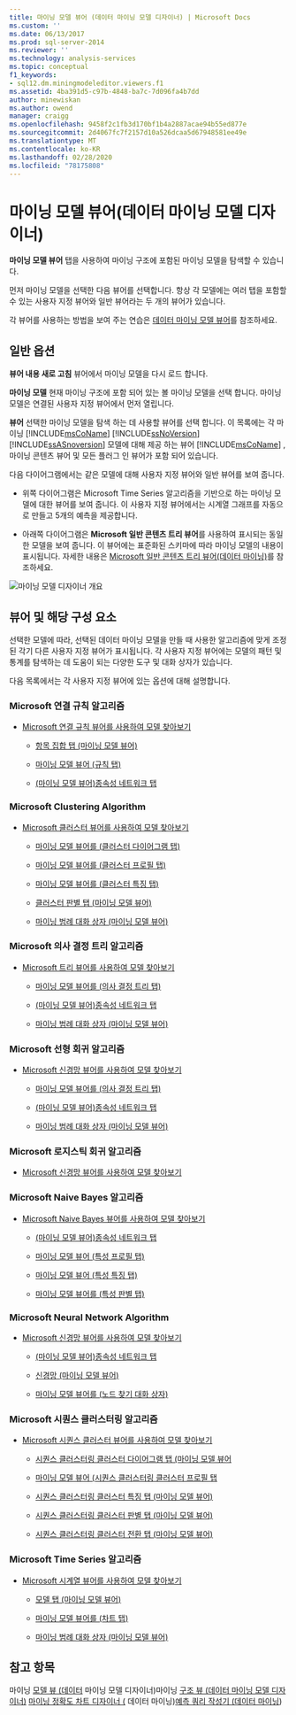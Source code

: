 ```yaml
---
title: 마이닝 모델 뷰어 (데이터 마이닝 모델 디자이너) | Microsoft Docs
ms.custom: ''
ms.date: 06/13/2017
ms.prod: sql-server-2014
ms.reviewer: ''
ms.technology: analysis-services
ms.topic: conceptual
f1_keywords:
- sql12.dm.miningmodeleditor.viewers.f1
ms.assetid: 4ba391d5-c97b-4848-ba7c-7d096fa4b7dd
author: minewiskan
ms.author: owend
manager: craigg
ms.openlocfilehash: 9458f2c1fb3d170bf1b4a2887acae94b55ed877e
ms.sourcegitcommit: 2d4067fc7f2157d10a526dcaa5d67948581ee49e
ms.translationtype: MT
ms.contentlocale: ko-KR
ms.lasthandoff: 02/28/2020
ms.locfileid: "78175808"
---
```

# <a name="mining-model-viewers-data-mining-model-designer"></a>마이닝 모델 뷰어(데이터 마이닝 모델 디자이너)
  
  **마이닝 모델 뷰어** 탭을 사용하여 마이닝 구조에 포함된 마이닝 모델을 탐색할 수 있습니다.

 먼저 마이닝 모델을 선택한 다음 뷰어를 선택합니다. 항상 각 모델에는 여러 탭을 포함할 수 있는 사용자 지정 뷰어와 일반 뷰어라는 두 개의 뷰어가 있습니다.

 각 뷰어를 사용하는 방법을 보여 주는 연습은 [데이터 마이닝 모델 뷰어](data-mining/data-mining-model-viewers.md)를 참조하세요.

## <a name="common-options"></a>일반 옵션
 **뷰어 내용 새로 고침** 뷰어에서 마이닝 모델을 다시 로드 합니다.

 **마이닝 모델** 현재 마이닝 구조에 포함 되어 있는 볼 마이닝 모델을 선택 합니다. 마이닝 모델은 연결된 사용자 지정 뷰어에서 먼저 열립니다.

 **뷰어** 선택한 마이닝 모델을 탐색 하는 데 사용할 뷰어를 선택 합니다. 이 목록에는 각 마이닝 [!INCLUDE[msCoName](../includes/msconame-md.md)] [!INCLUDE[ssNoVersion](../includes/ssnoversion-md.md)] [!INCLUDE[ssASnoversion](../includes/ssasnoversion-md.md)] 모델에 대해 제공 하는 뷰어 [!INCLUDE[msCoName](../includes/msconame-md.md)] , 마이닝 콘텐츠 뷰어 및 모든 플러그 인 뷰어가 포함 되어 있습니다.

 다음 다이어그램에서는 같은 모델에 대해 사용자 지정 뷰어와 일반 뷰어를 보여 줍니다.

-   위쪽 다이어그램은 Microsoft Time Series 알고리즘을 기반으로 하는 마이닝 모델에 대한 뷰어를 보여 줍니다. 이 사용자 지정 뷰어에서는 시계열 그래프를 자동으로 만들고 5개의 예측을 제공합니다.

-   아래쪽 다이어그램은 **Microsoft 일반 콘텐츠 트리 뷰어**를 사용하여 표시되는 동일한 모델을 보여 줍니다. 이 뷰어에는 표준화된 스키마에 따라 마이닝 모델의 내용이 표시됩니다. 자세한 내용은 [Microsoft 일반 콘텐츠 트리 뷰어&#40;데이터 마이닝&#41;](microsoft-generic-content-tree-viewer-data-mining.md)를 참조하세요.

 ![마이닝 모델 디자이너 개요](media/generic-mining-model-tab1.gif "마이닝 모델 디자이너 개요")

## <a name="viewers-and-their-components"></a>뷰어 및 해당 구성 요소
 선택한 모델에 따라, 선택된 데이터 마이닝 모델을 만들 때 사용한 알고리즘에 맞게 조정된 각기 다른 사용자 지정 뷰어가 표시됩니다. 각 사용자 지정 뷰어에는 모델의 패턴 및 통계를 탐색하는 데 도움이 되는 다양한 도구 및 대화 상자가 있습니다.

 다음 목록에서는 각 사용자 지정 뷰어에 있는 옵션에 대해 설명합니다.

### <a name="microsoft-association-rules-algorithm"></a>Microsoft 연결 규칙 알고리즘

-   [Microsoft 연결 규칙 뷰어를 사용하여 모델 찾아보기](data-mining/browse-a-model-using-the-microsoft-association-rules-viewer.md)

    -   [항목 집합 탭 &#40;마이닝 모델 뷰어&#41;](itemsets-tab-mining-model-viewer.md)

    -   [마이닝 모델 뷰어 &#40;규칙 탭&#41;](rules-tab-mining-model-viewer.md)

    -   [&#40;마이닝 모델 뷰어&#41;종속성 네트워크 탭](dependency-network-tab-mining-model-viewer.md)

### <a name="microsoft-clustering-algorithm"></a>Microsoft Clustering Algorithm

-   [Microsoft 클러스터 뷰어를 사용하여 모델 찾아보기](data-mining/browse-a-model-using-the-microsoft-cluster-viewer.md)

    -   [마이닝 모델 뷰어를 &#40;클러스터 다이어그램 탭&#41;](cluster-diagram-tab-mining-model-viewer.md)

    -   [마이닝 모델 뷰어를 &#40;클러스터 프로필 탭&#41;](cluster-profiles-tab-mining-model-viewer.md)

    -   [마이닝 모델 뷰어를 &#40;클러스터 특징 탭&#41;](cluster-characteristics-tab-mining-model-viewer.md)

    -   [클러스터 판별 탭 &#40;마이닝 모델 뷰어&#41;](cluster-discrimination-tab-mining-model-viewer.md)

    -   [마이닝 범례 대화 상자 &#40;마이닝 모델 뷰어&#41;](mining-legend-dialog-box-mining-model-viewer.md)

### <a name="microsoft-decision-tree-algorithm"></a>Microsoft 의사 결정 트리 알고리즘

-   [Microsoft 트리 뷰어를 사용하여 모델 찾아보기](data-mining/browse-a-model-using-the-microsoft-tree-viewer.md)

    -   [마이닝 모델 뷰어를 &#40;의사 결정 트리 탭&#41;](decision-tree-tab-mining-model-viewer.md)

    -   [&#40;마이닝 모델 뷰어&#41;종속성 네트워크 탭](dependency-network-tab-mining-model-viewer.md)

    -   [마이닝 범례 대화 상자 &#40;마이닝 모델 뷰어&#41;](mining-legend-dialog-box-mining-model-viewer.md)

### <a name="microsoft-linear-regression-algorithm"></a>Microsoft 선형 회귀 알고리즘

-   [Microsoft 신경망 뷰어를 사용하여 모델 찾아보기](data-mining/browse-a-model-using-the-microsoft-neural-network-viewer.md)

    -   [마이닝 모델 뷰어를 &#40;의사 결정 트리 탭&#41;](decision-tree-tab-mining-model-viewer.md)

    -   [&#40;마이닝 모델 뷰어&#41;종속성 네트워크 탭](dependency-network-tab-mining-model-viewer.md)

    -   [마이닝 범례 대화 상자 &#40;마이닝 모델 뷰어&#41;](mining-legend-dialog-box-mining-model-viewer.md)

### <a name="microsoft-logistic-regression-algorithm"></a>Microsoft 로지스틱 회귀 알고리즘

-   [Microsoft 신경망 뷰어를 사용하여 모델 찾아보기](data-mining/browse-a-model-using-the-microsoft-neural-network-viewer.md)

### <a name="microsoft-nave-bayes-algorithm"></a>Microsoft Naive Bayes 알고리즘

-   [Microsoft Naive Bayes 뷰어를 사용하여 모델 찾아보기](data-mining/browse-a-model-using-the-microsoft-naive-bayes-viewer.md)

    -   [&#40;마이닝 모델 뷰어&#41;종속성 네트워크 탭](dependency-network-tab-mining-model-viewer.md)

    -   [마이닝 모델 뷰어 &#40;특성 프로필 탭&#41;](attribute-profiles-tab-mining-model-viewer.md)

    -   [마이닝 모델 뷰어 &#40;특성 특징 탭&#41;](attribute-characteristics-tab-mining-model-viewer.md)

    -   [마이닝 모델 뷰어를 &#40;특성 판별 탭&#41;](attribute-discrimination-tab-mining-model-viewer.md)

### <a name="microsoft-neural-network-algorithm"></a>Microsoft Neural Network Algorithm

-   [Microsoft 신경망 뷰어를 사용하여 모델 찾아보기](data-mining/browse-a-model-using-the-microsoft-neural-network-viewer.md)

    -   [&#40;마이닝 모델 뷰어&#41;종속성 네트워크 탭](dependency-network-tab-mining-model-viewer.md)

    -   [신경망 &#40;마이닝 모델 뷰어&#41;](neural-network-mining-model-viewer.md)

    -   [마이닝 모델 뷰어를 &#40;노드 찾기 대화 상자&#41;](find-node-dialog-box-mining-model-viewer.md)

### <a name="microsoft-sequence-clustering-algorithm"></a>Microsoft 시퀀스 클러스터링 알고리즘

-   [Microsoft 시퀀스 클러스터 뷰어를 사용하여 모델 찾아보기](data-mining/browse-a-model-using-the-microsoft-sequence-cluster-viewer.md)

    -   [시퀀스 클러스터링 클러스터 다이어그램 탭 &#40;마이닝 모델 뷰어](sequence-clustering-cluster-diagram-tab-mining-model-viewer.md)

    -   [마이닝 모델 뷰어 &#40;시퀀스 클러스터링 클러스터 프로필 탭](sequence-clustering-cluster-profiles-tab-mining-model-viewer.md)

    -   [시퀀스 클러스터링 클러스터 특징 탭 &#40;마이닝 모델 뷰어&#41;](sequence-clustering-cluster-characteristics-tab-mining-model-viewer.md)

    -   [시퀀스 클러스터링 클러스터 판별 탭 &#40;마이닝 모델 뷰어&#41;](sequence-clustering-cluster-discrimination-tab-mining-model-viewer.md)

    -   [시퀀스 클러스터링 클러스터 전환 탭 &#40;마이닝 모델 뷰어&#41;](sequence-clustering-cluster-transition-tab-mining-model-viewer.md)

### <a name="microsoft-time-series-algorithm"></a>Microsoft Time Series 알고리즘

-   [Microsoft 시계열 뷰어를 사용하여 모델 찾아보기](data-mining/browse-a-model-using-the-microsoft-time-series-viewer.md)

    -   [모델 탭 &#40;마이닝 모델 뷰어&#41;](model-tab-mining-model-viewers.md)

    -   [마이닝 모델 뷰어를 &#40;차트 탭&#41;](chart-tab-mining-model-viewers.md)

    -   [마이닝 범례 대화 상자 &#40;마이닝 모델 뷰어&#41;](mining-legend-dialog-box-mining-model-viewer.md)

## <a name="see-also"></a>참고 항목
 마이닝 [모델 뷰 &#40;데이터](mining-models-view-data-mining-model-designer.md) 마이닝 모델 디자이너&#41;마이닝 [구조 뷰 &#40;데이터 마이닝 모델 디자이너&#41;](mining-structure-view-data-mining-model-designer.md) [마이닝 정확도 차트 디자이너 &#40;](mining-accuracy-chart-designer-data-mining.md) 데이터 마이닝&#41;[예측 쿼리 작성기 &#40;데이터 마이닝](prediction-query-builder-data-mining.md)&#41;


